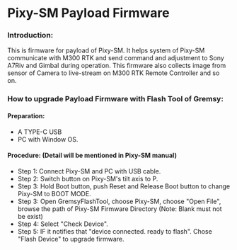 # Pixy-SM Payload Firmware
### Introduction:
  This is firmware for payload of Pixy-SM. It helps system of Pixy-SM communicate with M300 RTK and send command and adjustment to Sony A7Riv and Gimbal during operation. This firmware also collects image from sensor of Camera to live-stream on M300 RTK Remote Controller and so on.
### How to upgrade Payload Firmware with Flash Tool of Gremsy:
 #### Preparation:
  - A TYPE-C USB 
  - PC with Window OS.
 #### Procedure: (Detail will be mentioned in Pixy-SM manual)
  - Step 1: Connect Pixy-SM and PC with USB cable.
  - Step 2: Switch button on Pixy-SM's tilt axis to P.
  - Step 3: Hold Boot button, push Reset and Release Boot button to change Pixy-SM to BOOT MODE.
  - Step 3: Open GremsyFlashTool, choose Pixy-SM, choose "Open File", browse the path of Pixy-SM Firmware Directory (Note: Blank must not be exist)
  - Step 4: Select "Check Device".
  - Step 5: IF it notifies that "device connected. ready to flash". Chose "Flash Device" to upgrade firmware.
 
